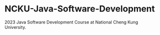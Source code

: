 # NCKU-Java-Software-Development

  2023 Java Software Development Course at National Cheng Kung University.
